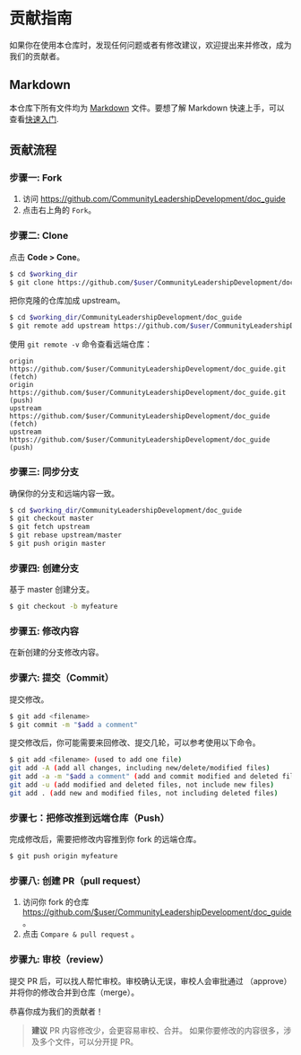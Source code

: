 # 贡献指南

如果你在使用本仓库时，发现任何问题或者有修改建议，欢迎提出来并修改，成为我们的贡献者。

## Markdown
本仓库下所有文件均为 [Markdown](https://www.markdownguide.org/) 文件。要想了解 Markdown 快速上手，可以查看[快速入门](https://www.markdownguide.org/getting-started).

## 贡献流程

### 步骤一: Fork

1. 访问 https://github.com/CommunityLeadershipDevelopment/doc_guide
2. 点击右上角的 `Fork`。

### 步骤二: Clone

点击 **Code > Cone**。

```sh
$ cd $working_dir
$ git clone https://github.com/$user/CommunityLeadershipDevelopment/doc_guide
```

把你克隆的仓库加成 upstream。

```sh
$ cd $working_dir/CommunityLeadershipDevelopment/doc_guide
$ git remote add upstream https://github.com/$user/CommunityLeadershipDevelopment/doc_guide.git
```

使用 `git remote -v` 命令查看远端仓库：

```
origin    https://github.com/$user/CommunityLeadershipDevelopment/doc_guide.git (fetch)
origin    https://github.com/$user/CommunityLeadershipDevelopment/doc_guide.git (push)
upstream  https://github.com/$user/CommunityLeadershipDevelopment/doc_guide (fetch)
upstream  https://github.com/$user/CommunityLeadershipDevelopment/doc_guide (push)
```

### 步骤三: 同步分支

确保你的分支和远端内容一致。

```sh
$ cd $working_dir/CommunityLeadershipDevelopment/doc_guide
$ git checkout master
$ git fetch upstream
$ git rebase upstream/master
$ git push origin master 
```

### 步骤四: 创建分支

基于 master 创建分支。

```sh
$ git checkout -b myfeature
```

### 步骤五: 修改内容

在新创建的分支修改内容。

### 步骤六: 提交（Commit）

提交修改。

```sh
$ git add <filename>
$ git commit -m "$add a comment"
```

提交修改后，你可能需要来回修改、提交几轮，可以参考使用以下命令。

```sh
$ git add <filename> (used to add one file)
git add -A (add all changes, including new/delete/modified files)
git add -a -m "$add a comment" (add and commit modified and deleted files)
git add -u (add modified and deleted files, not include new files)
git add . (add new and modified files, not including deleted files)
```

### 步骤七：把修改推到远端仓库（Push）

完成修改后，需要把修改内容推到你 fork 的远端仓库。

```sh
$ git push origin myfeature
```

### 步骤八: 创建 PR（pull request）

1. 访问你 fork 的仓库 https://github.com/$user/CommunityLeadershipDevelopment/doc_guide 。
2. 点击 `Compare & pull request` 。

### 步骤九: 审校（review）
提交 PR 后，可以找人帮忙审校。审校确认无误，审校人会审批通过 （approve）并将你的修改合并到仓库（merge）。

恭喜你成为我们的贡献者！

> **建议**
> PR 内容修改少，会更容易审校、合并。
> 如果你要修改的内容很多，涉及多个文件，可以分开提 PR。